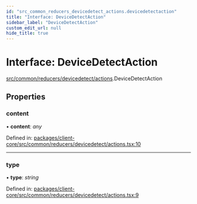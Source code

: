 ```yaml
---
id: "src_common_reducers_devicedetect_actions.devicedetectaction"
title: "Interface: DeviceDetectAction"
sidebar_label: "DeviceDetectAction"
custom_edit_url: null
hide_title: true
---
```


# Interface: DeviceDetectAction

[src/common/reducers/devicedetect/actions](../modules/src_common_reducers_devicedetect_actions.md).DeviceDetectAction

## Properties

### content

• **content**: *any*

Defined in: [packages/client-core/src/common/reducers/devicedetect/actions.tsx:10](https://github.com/xr3ngine/xr3ngine/blob/673ad6a5f/packages/client-core/src/common/reducers/devicedetect/actions.tsx#L10)

___

### type

• **type**: *string*

Defined in: [packages/client-core/src/common/reducers/devicedetect/actions.tsx:9](https://github.com/xr3ngine/xr3ngine/blob/673ad6a5f/packages/client-core/src/common/reducers/devicedetect/actions.tsx#L9)
